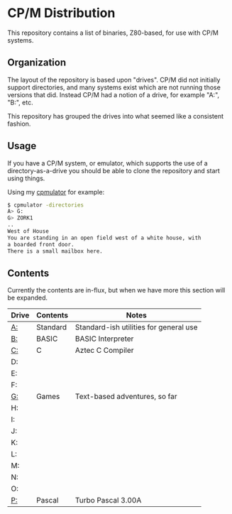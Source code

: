 # CP/M Distribution

This repository contains a list of binaries, Z80-based, for use with CP/M systems.



## Organization

The layout of the repository is based upon "drives".  CP/M did not initially support directories, and many systems exist which are not running those versions that did.  Instead CP/M had a notion of a drive, for example "A:", "B:", etc.

This repository has grouped the drives into what seemed like a consistent fashion.



## Usage

If you have a CP/M system, or emulator, which supports the use of a directory-as-a-drive you should be able to clone the repository and start using things.

Using my [cpmulator](https://github.com/skx/cpmulator/) for example:

```sh
$ cpmulator -directories
A> G:
G> ZORK1
..
West of House
You are standing in an open field west of a white house, with
a boarded front door.
There is a small mailbox here.
```



## Contents

Currently the contents are in-flux, but when we have more this section will be expanded.

| Drive    | Contents | Notes                                  |
|----------|----------|----------------------------------------|
| [A:](A/) | Standard | Standard-ish utilities for general use |
| [B:](B/) | BASIC    | BASIC Interpreter                      |
| [C:](C/) | C        | Aztec C Compiler                       |
| D:       |          |                                        |
| E:       |          |                                        |
| F:       |          |                                        |
| [G:](G/) | Games    | Text-based adventures, so far          |
| H:       |          |                                        |
| I:       |          |                                        |
| J:       |          |                                        |
| K:       |          |                                        |
| L:       |          |                                        |
| M:       |          |                                        |
| N:       |          |                                        |
| O:       |          |                                        |
| [P:](P/) | Pascal   | Turbo Pascal 3.00A                     |
